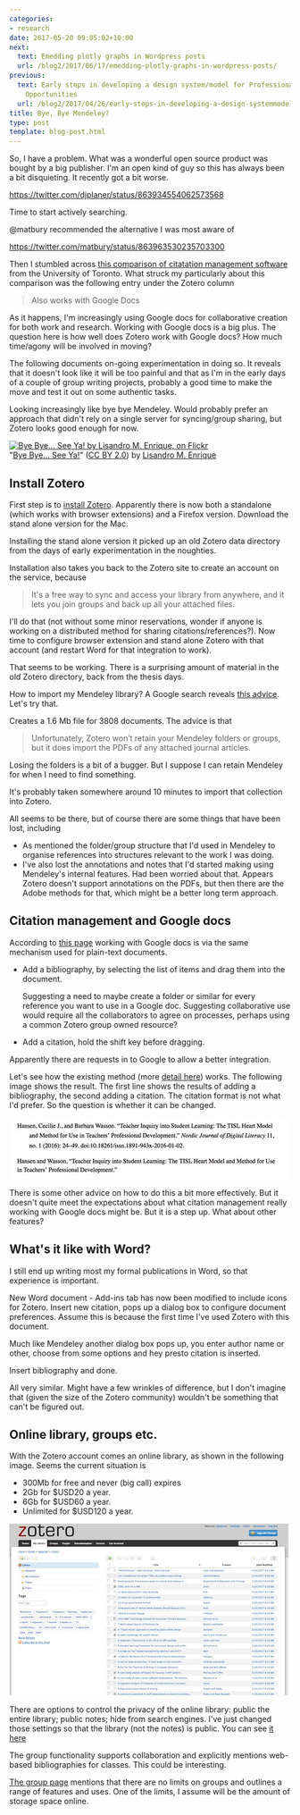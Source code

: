 ```yaml
---
categories:
- research
date: 2017-05-20 09:05:02+10:00
next:
  text: Emedding plotly graphs in Wordpress posts
  url: /blog2/2017/06/17/emedding-plotly-graphs-in-wordpress-posts/
previous:
  text: Early steps in developing a design system/model for Professional Learning
    Opportunities
  url: /blog2/2017/04/26/early-steps-in-developing-a-design-systemmodel-for-professional-learning-opportunities/
title: Bye, Bye Mendeley?
type: post
template: blog-post.html
---
```

So, I have a problem. What was a wonderful open source product was bought by a big publisher. I'm an open kind of guy so this has always been a bit disquieting. It recently got a bit worse.

https://twitter.com/djplaner/status/863934554062573568

Time to start actively searching.

@matbury recommended the alternative I was most aware of

https://twitter.com/matbury/status/863963530235703300

Then I stumbled across [this comparison of citatation management software](http://guides.library.utoronto.ca/c.php?g=250610&p=1671260) from the University of Toronto. What struck my particularly about this comparison was the following entry under the Zotero column

> Also works with Google Docs

As it happens, I'm increasingly using Google docs for collaborative creation for both work and research. Working with Google docs is a big plus. The question here is how well does Zotero work with Google docs? How much time/agony will be involved in moving?

The following documents on-going experimentation in doing so. It reveals that it doesn't look like it will be too painful and that as I'm in the early days of a couple of group writing projects, probably a good time to make the move and test it out on some authentic tasks.

Looking increasingly like bye bye Mendeley. Would probably prefer an approach that didn't rely on a single server for syncing/group sharing, but Zotero looks good enough for now.

[![Bye Bye... See Ya! by Lisandro M. Enrique, on Flickr](https://farm1.static.flickr.com/108/274852368_3bd1afcde7.jpg "Bye Bye... See Ya! by Lisandro M. Enrique, on Flickr")](https://www.flickr.com/photos/latente/274852368/)  
"[Bye Bye... See Ya!](https://www.flickr.com/photos/latente/274852368/)" ([CC BY 2.0](https://creativecommons.org/licenses/by/2.0/)) by [Lisandro M. Enrique](https://www.flickr.com/people/latente/)

## Install Zotero

First step is to [install Zotero](https://www.zotero.org/download/). Apparently there is now both a standalone (which works with browser extensions) and a Firefox version. Download the stand alone version for the Mac.

Installing the stand alone version it picked up an old Zotero data directory from the days of early experimentation in the noughties.

Installation also takes you back to the Zotero site to create an account on the service, because

> It's a free way to sync and access your library from anywhere, and it lets you join groups and back up all your attached files.

I'll do that (not without some minor reservations, wonder if anyone is working on a distributed method for sharing citations/references?). Now time to configure browser extension and stand alone Zotero with that account (and restart Word for that integration to work).

That seems to be working. There is a surprising amount of material in the old Zotero directory, back from the thesis days.

How to import my Mendeley library? A Google search reveals [this advice](http://thedigitalresearcher.com/how-to-import-your-mendeley-library-into-zotero/). Let's try that.

Creates a 1.6 Mb file for 3808 documents. The advice is that

> Unfortunately, Zotero won’t retain your Mendeley folders or groups, but it does import the PDFs of any attached journal articles.

Losing the folders is a bit of a bugger. But I suppose I can retain Mendeley for when I need to find something.

It's probably taken somewhere around 10 minutes to import that collection into Zotero.

All seems to be there, but of course there are some things that have been lost, including

- As mentioned the folder/group structure that I'd used in Mendeley to organise references into structures relevant to the work I was doing.
- I've also lost the annotations and notes that I'd started making using Mendeley's internal features. Had been worried about that. Appears Zotero doesn't support annotations on the PDFs, but then there are the Adobe methods for that, which might be a better long term approach.

## Citation management and Google docs

According to [this page](https://www.zotero.org/support/google_docs) working with Google docs is via the same mechanism used for plain-text documents.

- Add a bibliography, by selecting the list of items and drag them into the document.
    
    Suggesting a need to maybe create a folder or similar for every reference you want to use in a Google doc. Suggesting collaborative use would require all the collaborators to agree on processes, perhaps using a common Zotero group owned resource?
    
- Add a citation, hold the shift key before dragging.

Apparently there are requests in to Google to allow a better integration.

Let's see how the existing method (more [detail here](http://libguides.princeton.edu/c.php?g=84519&p=541292)) works. The following image shows the result. The first line shows the results of adding a bibliography, the second adding a citation. The citation format is not what I'd prefer. So the question is whether it can be changed.

[![Google docs / Zotero usage](images/33953714643_66d3f4e932.jpg)](https://www.flickr.com/photos/david_jones/33953714643/in/dateposted-public/ "Google docs / Zotero usage")
<script async src="//embedr.flickr.com/assets/client-code.js" charset="utf-8"></script>

There is some other advice on how to do this a bit more effectively. But it doesn't quite meet the expectations about what citation management really working with Google docs might be. But it is a step up. What about other features?

## What's it like with Word?

I still end up writing most my formal publications in Word, so that experience is important.

New Word document - Add-ins tab has now been modified to include icons for Zotero. Insert new citation, pops up a dialog box to configure document preferences. Assume this is because the first time I've used Zotero with this document.

Much like Mendeley another dialog box pops up, you enter author name or other, choose from some options and hey presto citation is inserted.

Insert bibliography and done.

All very similar. Might have a few wrinkles of difference, but I don't imagine that (given the size of the Zotero community) wouldn't be something that can't be figured out.

## Online library, groups etc.

With the Zotero account comes an online library, as shown in the following image. Seems the current situation is

- 300Mb for free and never (big call) expires
- 2Gb for $USD20 a year.
- 6Gb for $USD60 a year.
- Unlimited for $USD120 a year.

[![Zotero library online](images/34630618481_d995e1e94d.jpg)](https://www.flickr.com/photos/david_jones/34630618481/in/dateposted-public/ "Zotero library online")
<script async src="//embedr.flickr.com/assets/client-code.js" charset="utf-8"></script>

There are options to control the privacy of the online library: public the entire library; public notes; hide from search engines. I've just changed those settings so that the library (not the notes) is public. You can see [it here](https://www.zotero.org/djplanner/items)

The group functionality supports collaboration and explicitly mentions web-based bibliographies for classes. This could be interesting.

[The group page](https://www.zotero.org/support/groups) mentions that there are no limits on groups and outlines a range of features and uses. One of the limits, I assume will be the amount of storage space online.